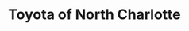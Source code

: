 ---
title: "Toyota of North Charlotte"
url: /huntersville/toyota-of-north-charlotte/
shop: Autohaus
---